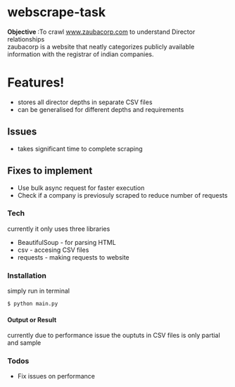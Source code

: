 # webscrape-task

<strong> Objective </strong> :To crawl www.zaubacorp.com to understand Director relationships
<br>zaubacorp is a website that neatly categorizes publicly available information with the registrar of indian companies.

# Features!

  - stores all director depths in separate CSV files
  - can be generalised for different depths and requirements


## Issues
  - takes significant time to complete scraping
  
## Fixes to implement 
 - Use bulk async request for faster execution
 - Check if a company is previosuly scraped to reduce number of requests 

### Tech

currently it only uses three libraries

* BeautifulSoup -  for parsing HTML 
* csv - accesing CSV files
* requests - making requests to website
 

### Installation

simply run in terminal

```sh
$ python main.py
```

#### Output or Result
currently due to performance issue the ouptuts in CSV files is only partial and sample



### Todos
 - Fix issues on performance

